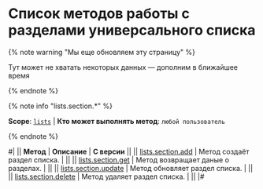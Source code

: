 # Список методов работы с разделами универсального списка

{% note warning "Мы еще обновляем эту страницу" %}

Тут может не хватать некоторых данных — дополним в ближайшее время

{% endnote %}

{% note info "lists.section.*" %}

**Scope**: [`lists`](../../scopes/permissions.md) | **Кто может выполнять метод**: `любой пользователь`

{% endnote %}

#|
|| **Метод** | **Описание** | **С версии** ||
|| [lists.section.add](./lists-section-add.md) | Метод создаёт раздел списка. | ||
|| [lists.section.get](./lists-section-get.md) | Метод возвращает даные о разделах. | ||
|| [lists.section.update](./lists-section-update.md) | Метод обновляет раздел списка. | ||
|| [lists.section.delete](./lists-section-delete.md) | Метод удаляет раздел списка. | ||
|#